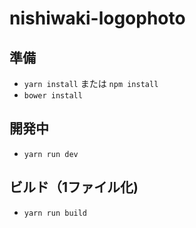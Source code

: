# nishiwaki-logophoto

## 準備
- `yarn install` または `npm install`
- `bower install`

## 開発中
- `yarn run dev`

## ビルド（1ファイル化)
- `yarn run build`
